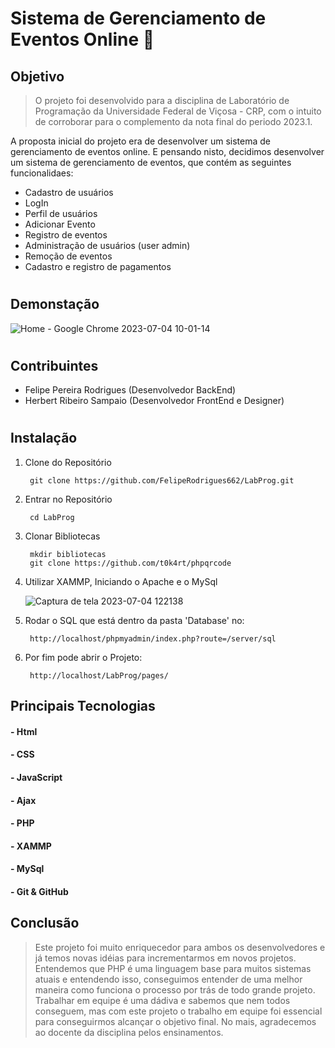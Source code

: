 # Sistema de Gerenciamento de Eventos Online 🎉

## Objetivo
> O projeto foi desenvolvido para a disciplina de Laboratório de Programação da Universidade Federal de Viçosa - CRP, com o intuito de corroborar para o complemento da nota final do periodo 2023.1.

 A proposta inicial do projeto era de desenvolver um sistema de gerenciamento de eventos online. E pensando nisto, decidimos desenvolver um sistema de gerenciamento de eventos, que contém as seguintes funcionalidaes:
- Cadastro de usuários
- LogIn
- Perfil de usuários
- Adicionar Evento
- Registro de eventos
- Administração de usuários (user admin)
- Remoção de eventos
- Cadastro e registro de pagamentos
#

## Demonstação
![Home - Google Chrome 2023-07-04 10-01-14](https://github.com/FelipeRodrigues662/LabProg/assets/82169870/8dd8d4a9-074d-4d31-bbc3-04a82bd24af2)
#

## Contribuintes
   - Felipe Pereira Rodrigues (Desenvolvedor BackEnd)
   - Herbert Ribeiro Sampaio (Desenvolvedor FrontEnd e Designer)
#
## Instalação

1. Clone do Repositório
    
        git clone https://github.com/FelipeRodrigues662/LabProg.git

2. Entrar no Repositório

        cd LabProg

3. Clonar Bibliotecas

        mkdir bibliotecas
        git clone https://github.com/t0k4rt/phpqrcode

4. Utilizar XAMMP, Iniciando o Apache e o MySql
   
    ![Captura de tela 2023-07-04 122138](https://github.com/FelipeRodrigues662/LabProg/assets/82169870/6853235e-8679-42b8-bc40-4d28cb425447)

5. Rodar o SQL que está dentro da pasta 'Database' no:

        http://localhost/phpmyadmin/index.php?route=/server/sql

6. Por fim pode abrir o Projeto:

        http://localhost/LabProg/pages/
## Principais Tecnologias
#### - Html
#### - CSS
#### - JavaScript
#### - Ajax
#### - PHP
#### - XAMMP
#### - MySql
#### - Git & GitHub

## Conclusão
> Este projeto foi muito enriquecedor para ambos os desenvolvedores e já temos novas idéias para incrementarmos em novos projetos. Entendemos que PHP é uma linguagem base para muitos sistemas atuais e entendendo isso, conseguimos entender de uma melhor maneira como funciona o processo por trás de todo grande projeto. Trabalhar em equipe é uma dádiva e sabemos que nem todos conseguem, mas com este projeto o trabalho em equipe foi essencial para conseguirmos alcançar o objetivo final. No mais, agradecemos ao docente da disciplina pelos ensinamentos.
